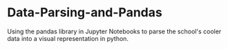 # Data-Parsing-and-Pandas
Using the pandas library in Jupyter Notebooks to parse the school's cooler data into a visual representation in python.

